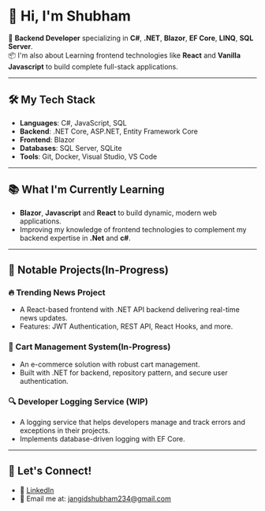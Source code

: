 # 👋 Hi, I'm Shubham

🚀 **Backend Developer** specializing in **C#**, **.NET**, **Blazor**, **EF Core**, **LINQ**, **SQL Server**.  
📦 I'm also about Learning frontend technologies like **React** and **Vanilla Javascript** to build complete full-stack applications.

---

## 🛠️ My Tech Stack
- **Languages**: C#, JavaScript, SQL
- **Backend**: .NET Core, ASP.NET, Entity Framework Core
- **Frontend**: Blazor
- **Databases**: SQL Server, SQLite
- **Tools**: Git, Docker, Visual Studio, VS Code

---

## 📚 What I'm Currently Learning
- **Blazor**, **Javascript** and **React** to build dynamic, modern web applications.
- Improving my knowledge of frontend technologies to complement my backend expertise in **.Net** and **c#**.

---

## 📂 Notable Projects(In-Progress)
### 🔥 Trending News Project
- A React-based frontend with .NET API backend delivering real-time news updates.
- Features: JWT Authentication, REST API, React Hooks, and more.

### 🛒 Cart Management System(In-Progress)
- An e-commerce solution with robust cart management.
- Built with .NET for backend, repository pattern, and secure user authentication.

### 🔍 Developer Logging Service (WIP)
- A logging service that helps developers manage and track errors and exceptions in their projects.
- Implements database-driven logging with EF Core.

---

## 💬 Let's Connect!
- 💼 [LinkedIn](https://www.linkedin.com/in/yourprofile)
- 📧 Email me at: jangidshubham234@gmail.com
